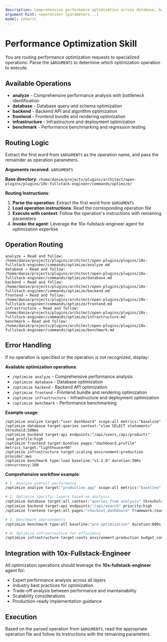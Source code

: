 ```yaml
---
description: Comprehensive performance optimization across database, backend, frontend, and infrastructure layers
argument-hint: <operation> [parameters...]
model: inherit
---
```


# Performance Optimization Skill

You are routing performance optimization requests to specialized operations. Parse the `$ARGUMENTS` to determine which optimization operation to execute.

## Available Operations

- **analyze** - Comprehensive performance analysis with bottleneck identification
- **database** - Database query and schema optimization
- **backend** - Backend API and algorithm optimization
- **frontend** - Frontend bundle and rendering optimization
- **infrastructure** - Infrastructure and deployment optimization
- **benchmark** - Performance benchmarking and regression testing

## Routing Logic

Extract the first word from `$ARGUMENTS` as the operation name, and pass the remainder as operation parameters.

**Arguments received**: `$ARGUMENTS`

**Base directory**: `/home/danie/projects/plugins/architect/open-plugins/plugins/10x-fullstack-engineer/commands/optimize/`

**Routing Instructions**:

1. **Parse the operation**: Extract the first word from `$ARGUMENTS`
2. **Load operation instructions**: Read the corresponding operation file
3. **Execute with context**: Follow the operation's instructions with remaining parameters
4. **Invoke the agent**: Leverage the 10x-fullstack-engineer agent for optimization expertise

## Operation Routing

```
analyze → Read and follow: /home/danie/projects/plugins/architect/open-plugins/plugins/10x-fullstack-engineer/commands/optimize/analyze.md
database → Read and follow: /home/danie/projects/plugins/architect/open-plugins/plugins/10x-fullstack-engineer/commands/optimize/database.md
backend → Read and follow: /home/danie/projects/plugins/architect/open-plugins/plugins/10x-fullstack-engineer/commands/optimize/backend.md
frontend → Read and follow: /home/danie/projects/plugins/architect/open-plugins/plugins/10x-fullstack-engineer/commands/optimize/frontend.md
infrastructure → Read and follow: /home/danie/projects/plugins/architect/open-plugins/plugins/10x-fullstack-engineer/commands/optimize/infrastructure.md
benchmark → Read and follow: /home/danie/projects/plugins/architect/open-plugins/plugins/10x-fullstack-engineer/commands/optimize/benchmark.md
```

## Error Handling

If no operation is specified or the operation is not recognized, display:

**Available optimization operations**:
- `/optimize analyze` - Comprehensive performance analysis
- `/optimize database` - Database optimization
- `/optimize backend` - Backend API optimization
- `/optimize frontend` - Frontend bundle and rendering optimization
- `/optimize infrastructure` - Infrastructure and deployment optimization
- `/optimize benchmark` - Performance benchmarking

**Example usage**:
```
/optimize analyze target:"user dashboard" scope:all metrics:"baseline"
/optimize database target:queries context:"slow SELECT statements" threshold:500ms
/optimize backend target:api endpoints:"/api/users,/api/products" load_profile:high
/optimize frontend target:bundles pages:"dashboard,profile" metrics_target:"lighthouse>90"
/optimize infrastructure target:scaling environment:production provider:aws
/optimize benchmark type:load baseline:"v1.2.0" duration:300s concurrency:100
```

**Comprehensive workflow example**:
```bash
# 1. Analyze overall performance
/optimize analyze target:"production app" scope:all metrics:"baseline"

# 2. Optimize specific layers based on analysis
/optimize database target:all context:"queries from analysis" threshold:200ms
/optimize backend target:api endpoints:"/api/search" priority:high
/optimize frontend target:all pages:"checkout,dashboard" framework:react

# 3. Benchmark improvements
/optimize benchmark type:all baseline:"pre-optimization" duration:600s

# 4. Optimize infrastructure for efficiency
/optimize infrastructure target:costs environment:production budget_constraint:true
```

## Integration with 10x-Fullstack-Engineer

All optimization operations should leverage the **10x-fullstack-engineer** agent for:
- Expert performance analysis across all layers
- Industry best practices for optimization
- Trade-off analysis between performance and maintainability
- Scalability considerations
- Production-ready implementation guidance

## Execution

Based on the parsed operation from `$ARGUMENTS`, read the appropriate operation file and follow its instructions with the remaining parameters.
